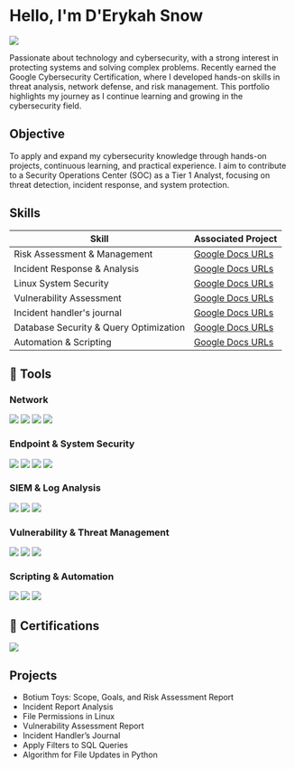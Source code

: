   # Hello, I'm D'Erykah Snow 
<a href="https://linkedin.com"><img src="https://img.shields.io/badge/-LinkedIn-0072b1?&style=for-the-badge&logo=linkedin&logoColor=white" /></a>


Passionate about technology and cybersecurity, with a strong interest in protecting systems and solving complex problems. Recently earned the Google Cybersecurity Certification, where I developed hands-on skills in threat analysis, network defense, and risk management. This portfolio highlights my journey as I continue learning and growing in the cybersecurity field.

## Objective


To apply and expand my cybersecurity knowledge through hands-on projects, continuous learning, and practical experience. I aim to contribute to a Security Operations Center (SOC) as a Tier 1 Analyst, focusing on threat detection, incident response, and system protection.

## Skills

| Skill                                         | Associated Project         |
|-----------------------------------------------|----------------------------|
| Risk Assessment & Management                  | <a href="https://docs.google.com/document/d/1x7eXa_tuLbLXDd1245ZRAMDhk5ifSo83fBmMZbeIbtA/edit?tab=t.0#heading=h.evidx83t54sc">Google Docs URLs</a>|
| Incident Response & Analysis                  | <a href="https://docs.google.com/document/d/1JseSfw-I9Zf3aWZsx8J3XtA_FeKtydCxfDQ1qzP9dSM/edit?tab=t.0">Google Docs URLs</a>|
| Linux System Security                         | <a href="https://docs.google.com/document/d/1G-lR8r3nOFlT9xLkcV4FSRILtYfdP989q8fdVQn94t4/edit?tab=t.0">Google Docs URLs</a>|
| Vulnerability Assessment                      | <a href="https://docs.google.com/document/d/1EET7jz139xD6TxcWARgFASTimzvjAvAOL03ayXoXRLQ/edit?tab=t.0#heading=h.5x0d5h95i329">Google Docs URLs</a>|
| Incident handler's journal                    | <a href="https://docs.google.com/document/d/1AAIiCEhS20-4ueN_-6u8JGHnkb1ncmOv4Uk1puhXoM0/edit?tab=t.0">Google Docs URLs</a>|
| Database Security & Query Optimization        | <a href="https://docs.google.com/document/d/1gEeiAn1pafx0hWdSGDB02y-PdavFUkK0WdDMxFNV-WU/edit?tab=t.0#heading=h.adnh333husy">Google Docs URLs</a>|
| Automation & Scripting                        | <a href="https://docs.google.com/document/d/1M45Y_vXrPJagwKw6tLx4zI4PBcfXM8gwOKqnviSUqaI/edit?tab=t.0#heading=h.dooa9fyvnog2">Google Docs URLs</a>|


## 🧰 Tools

### Network
<div>
    <img src="https://img.shields.io/badge/-Wireshark-1679A7?&style=for-the-badge&logo=Wireshark&logoColor=white" />
    <img src="https://img.shields.io/badge/-tcpdump-555555?&style=for-the-badge&logo=linux&logoColor=white" />
    <img src="https://img.shields.io/badge/-Nmap-4682B4?&style=for-the-badge&logoColor=white" />
    <img src="https://img.shields.io/badge/-Traceroute-708090?&style=for-the-badge&logoColor=white" />
</div>

### Endpoint & System Security
<div>
    <img src="https://img.shields.io/badge/-Linux_Command_Line-333333?&style=for-the-badge&logo=linux&logoColor=white" />
    <img src="https://img.shields.io/badge/-chmod/chown-4B0082?&style=for-the-badge&logoColor=white" />
    <img src="https://img.shields.io/badge/-Windows_Event_Viewer-0078D6?&style=for-the-badge&logo=windows&logoColor=white" />
    <img src="https://img.shields.io/badge/-Process_Explorer-4169E1?&style=for-the-badge&logo=Microsoft&logoColor=white" />
</div>

### SIEM & Log Analysis
<div>
    <img src="https://img.shields.io/badge/-Splunk-000000?&style=for-the-badge&logo=Splunk&logoColor=white" />
    <img src="https://img.shields.io/badge/-Microsoft_Sentinel-0078D4?&style=for-the-badge&logo=Microsoft&logoColor=white" />
    <img src="https://img.shields.io/badge/-Elastic_Stack_(ELK)-005571?&style=for-the-badge&logo=Elastic&logoColor=white" />
</div>

### Vulnerability & Threat Management
<div>
    <img src="https://img.shields.io/badge/-OpenVAS-006400?&style=for-the-badge&logoColor=white" />
    <img src="https://img.shields.io/badge/-Qualys/Nessus_(Familiarity)-B22222?&style=for-the-badge&logoColor=white" />
    <img src="https://img.shields.io/badge/-MITRE_ATT&CK_Framework-8B0000?&style=for-the-badge&logoColor=white" />
</div>

### Scripting & Automation
<div>
    <img src="https://img.shields.io/badge/-Python-3776AB?&style=for-the-badge&logo=Python&logoColor=white" />
    <img src="https://img.shields.io/badge/-SQL-003B57?&style=for-the-badge&logo=MySQL&logoColor=white" />
    <img src="https://img.shields.io/badge/-Bash/Shell_Scripting-121011?&style=for-the-badge&logo=gnu-bash&logoColor=white" />
</div>

## 📜 Certifications

<div>
    <a href="https://www.coursera.org/professional-certificates/google-cybersecurity" target="_blank">
        <img src="https://img.shields.io/badge/-Google_Cybersecurity_Certificate-34A853?&style=for-the-badge&logo=Google&logoColor=white" />
    </a>
</div>

## Projects
- Botium Toys: Scope, Goals, and Risk Assessment Report
- Incident Report Analysis
- File Permissions in Linux
- Vulnerability Assessment Report
- Incident Handler’s Journal
- Apply Filters to SQL Queries
- Algorithm for File Updates in Python

